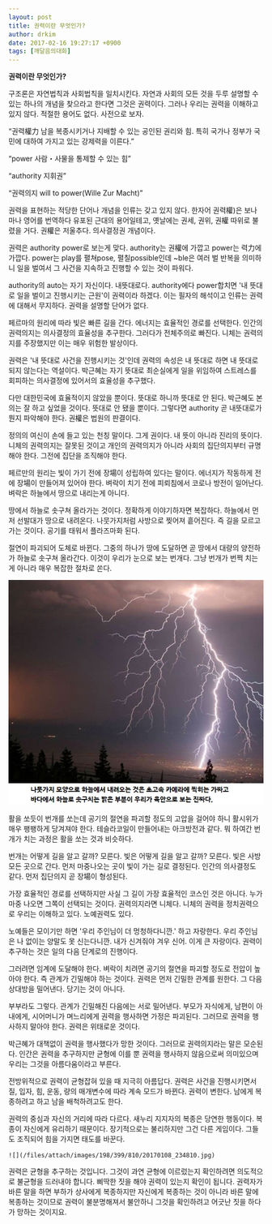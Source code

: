 ```yaml
---
layout: post
title: 권력이란 무엇인가?
author: drkim
date: 2017-02-16 19:27:17 +0900
tags: [깨달음의대화]
---
```

**권력이란 무엇인가?**

  


구조론은 자연법칙과 사회법칙을 일치시킨다. 자연과 사회의 모든 것을 두루 설명할 수 있는 하나의 개념을 찾으라고 한다면 그것은 권력이다. 그러나 우리는 권력을 이해하고 있지 않다. 적절한 용어도 없다. 사전으로 보자.

  


“권력權力 남을 복종시키거나 지배할 수 있는 공인된 권리와 힘. 특히 국가나 정부가 국민에 대하여 가지고 있는 강제력을 이른다.”  
      
“power 사람・사물을 통제할 수 있는 힘”  
      
“authority 지휘권”  
      
“권력의지 will to power(Wille Zur Macht)” 

  


권력을 표현하는 적당한 단어나 개념을 인류는 갖고 있지 않다. 한자어 권력權)은 보나마나 영어를 번역하다 유포된 근대의 용어일테고, 옛날에는 권세, 권위, 권權 따위로 불렸을 거다. 권權은 저울추다. 의사결정권 개념이다. 

  


권력은 authority power로 보는게 맞다. authority는 권權에 가깝고 power는 력力에 가깝다. power는 play를 펼쳐pose, 펼칠possible인데 ~ble은 여러 벌 반복을 의미하니 일을 벌여서 그 사건을 지속하고 진행할 수 있는 것이 파워다. 

  


authority의 auto는 자기 자신이다. 내뜻대로다. authority에다 power합치면 '내 뜻대로 일을 벌이고 진행시키는 근원'이 권력이라 하겠다. 이는 필자의 해석이고 인류는 권력에 대해서 무지하다. 권력을 설명할 단어가 없다. 

  


페르마의 원리에 따라 빛은 빠른 길을 간다. 에너지는 효율적인 경로를 선택한다. 인간의 권력의지는 의사결정의 효율성을 추구한다. 그러다가 전체주의로 빠진다. 니체는 권력의지를 주장했지만 이는 매우 위험한 발상이다. 

  


권력은 '내 뜻대로 사건을 진행시키는 것'인데 권력의 속성은 내 뜻대로 하면 내 뜻대로 되지 않는다는 역설이다. 박근혜는 자기 뜻대로 최순실에게 일을 위임하여 스트레스를 회피하는 의사결정에 있어서의 효율성을 추구했다. 

  


다만 대한민국에 효율적이지 않았을 뿐이다. 뜻대로 하니까 뜻대로 안 된다. 박근혜도 본의는 잘 하고 싶었을 것이다. 뜻대로 안 됐을 뿐이다. 그렇다면 authority 곧 내뜻대로가 뭔지 파악해야 한다. 권權은 법원의 판결이다.

  


정의의 여신이 손에 들고 있는 천칭 말이다. 그게 권이다. 내 뜻이 아니라 진리의 뜻이다. 니체의 권력의지는 잘못된 것이고 개인의 권력의지가 아니라 사회의 집단의지부터 규명해야 한다. 그전에 집단을 조직해야 한다. 

  


페르만의 원리는 빛이 가기 전에 장場이 성립하여 있다는 말이다. 에너지가 작동하게 전에 장場이 만들어져 있어야 한다. 벼락이 치기 전에 피뢰침에서 코로나 방전이 일어난다. 벼락은 하늘에서 땅으로 내리는게 아니다. 

  


땅에서 하늘로 솟구쳐 올라가는 것이다. 정확하게 이야기하자면 복잡하다. 하늘에서 먼저 선발대가 땅으로 내려온다. 나뭇가지처럼 사방으로 찢어져 흩어진다. 즉 길을 모르고 가는 것이다. 공기를 태워서 플라즈마화 된다. 

  


절연이 파괴되어 도체로 바뀐다. 그중의 하나가 땅에 도달하면 곧 땅에서 대량의 양전하가 하늘로 솟구쳐 올라간다. 이것이 우리가 눈으로 보는 번개다. 그냥 번개가 번쩍 치는게 아니라 매우 복잡한 절차로 쏜다. 

  



![](/files/attach/images/198/399/810/zzad.jpg)   


  


활을 쏘듯이 번개를 쏘는데 공기의 절연을 파괴할 정도의 고압을 걸어야 하니 활시위가 매우 팽팽하게 당겨져야 한다. 테슬라코일이 만들어내는 아크방전과 같다. 뭐 하여간 번개가 치는 과정은 활을 쏘는 것과 비슷하다.

  


번개는 어떻게 길을 알고 갈까? 모른다. 빛은 어떻게 길을 알고 갈까? 모른다. 빛은 사방 모든 곳으로 간다. 먼저 마중나오는 곳이 빛이 가는 길로 결정된다. 인간의 의사결정도 같다. 먼저 집단의지 곧 장場이 형성된다. 

  


가장 효율적인 경로를 선택하지만 사실 그 길이 가장 효율적인 코스인 것은 아니다. 누가 마중 나오면 그쪽이 선택되는 것이다. 권력의지라면 니체다. 니체의 권력을 정치권력으로 우리는 이해하고 있다. 노예권력도 있다. 

  


노예들은 모이기만 하면 '우리 주인님이 더 멍청하다니깐.' 하고 자랑한다. 우리 주인님은 나 없이는 양말도 못 신는다니깐. 내가 신겨줘야 겨우 신어. 이게 큰 자랑이다. 권력이 추구하는 것은 일의 다음 단계로의 진행이다. 

  


그러려면 임계에 도달해야 한다. 벼락이 치려면 공기의 절연을 파괴할 정도로 전압이 높아야 한다. 즉 관계가 긴밀해야 하는 것이다. 권력은 먼저 긴밀한 관계를 원한다. 그 다음 상대방을 밀어낸다. 당기는 것이 아니다. 

  


부부라도 그렇다. 관계가 긴밀해진 다음에는 서로 밀어낸다. 부모가 자식에게, 남편이 아내에게, 시어머니가 며느리에게 권력을 행사하면 가정은 파괴된다. 그러므로 권력을 행사하지 말아야 한다. 권력은 위태로운 것이다. 

  


박근혜가 대책없이 권력을 행사했다가 망한 것이다. 그러므로 권력의지라는 말은 모순된다. 인간은 권력을 추구하지만 균형에 이를 뿐 권력을 행사하지 않음으로써 의미있으며 우리는 그것을 아름다움이라고 부른다. 

  


전방위적으로 권력이 균형잡혀 있을 때 지극히 아름답다. 권력은 사건을 진행시키면서 질, 입자, 힘, 운동, 량의 매개변수에 따라 계속 모드가 바뀐다. 권력이 변한다. 남에게 복종하려고 하고 남을 배척하려고도 한다. 

  


권력의 중심과 자신의 거리에 따라 다르다. 새누리 지지자의 복종은 당연한 행동이다. 복종이 자신에게 유리하기 때문이다. 장기적으로는 불리하지만 그건 다른 게임이다. 그들도 조직되어 힘을 가지면 태도를 바꾼다. 

  



 
    ![](/files/attach/images/198/399/810/20170108_234810.jpg) 

  


권력은 균형을 추구하는 것입니다. 그것이 과연 균형에 이르렀는지 확인하려면 의도적으로 불균형을 드러내야 합니다. 삐딱한 짓을 해야 권력이 있는지 확인이 됩니다. 권력자가 바른 말을 하면 부하가 상사에게 복종하지만 자신에게 복종하는 것이 아니라 바른 말에 복종하는 것이므로 권력이 불분명해져서 불안하니 그것을 확인하려고 어긋난 짓을 하다가 망하는 것이지요.
